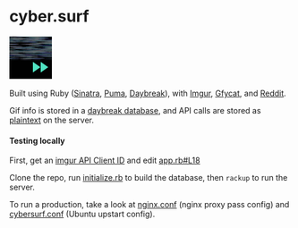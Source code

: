 # cyber.surf

![](https://raw.githubusercontent.com/0x263b/cyber.surf/master/public/icons/76.png)

Built using Ruby ([Sinatra](https://github.com/sinatra/sinatra), [Puma](https://github.com/puma/puma), [Daybreak](https://github.com/propublica/daybreak)), with [Imgur](https://api.imgur.com/), [Gfycat](https://gfycat.com/api), and [Reddit](https://www.reddit.com/dev/api).

Gif info is stored in a [daybreak database](app.rb#L56-L59), and API calls are stored as [plaintext](app.rb#L30-L54) on the server.

#### Testing locally

First, get an [imgur API Client ID](https://api.imgur.com/oauth2/addclient) and edit [app.rb#L18](app.rb#L18)

Clone the repo, run [initialize.rb](initialize.rb) to build the database, then `rackup` to run the server. 

To run a production, take a look at [nginx.conf](nginx.conf) (nginx proxy pass config) and [cybersurf.conf](cybersurf.conf) (Ubuntu upstart config).